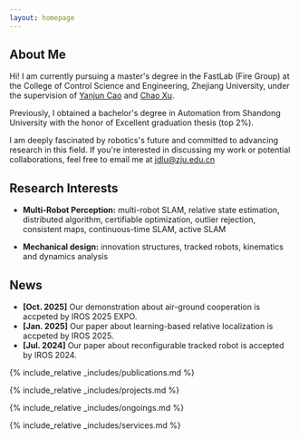 ```yaml
---
layout: homepage
---
```


## About Me

Hi! I am currently pursuing a master's degree in the FastLab (Fire Group) at the College of Control Science and Engineering, Zhejiang University, under the supervision of [Yanjun Cao](https://scholar.google.com/citations?user=Q44CBbgAAAAJ&hl=zh-CN) and [Chao Xu](https://scholar.google.com/citations?user=IOCO-YQAAAAJ&hl=zh-CN).

Previously, I obtained a bachelor's degree in Automation from Shandong University with the honor of Excellent graduation thesis (top 2%).

I am deeply fascinated by robotics's future and committed to advancing research in this field. If you're interested in discussing my work or potential collaborations, feel free to email me at jdlu@zju.edu.cn

## Research Interests
<!-- 
My research interests include multi-robot collaboration and relative localization. I am also interested in mechanical design and reinforcement learning. In the area of multi-robot collaboration, I contributed to the development of a relative localization system, CREPES (with a related article submitted to IEEE TRO). In mechanical design, I participated in the development of a reconfigurable tracked robot, CubeTrack (with a related paper accepted as an oral presentation at IROS 2024). Previously, I served as a reviewer for ICRA and IROS conferences. -->
- **Multi-Robot Perception:** multi-robot SLAM, relative state estimation, distributed algorithm, certifiable optimization, outlier rejection, consistent maps, continuous-time SLAM, active SLAM

- **Mechanical design:** innovation structures, tracked robots, kinematics and dynamics analysis

## News
- **[Oct. 2025]** Our demonstration about air-ground cooperation is accpeted by IROS 2025 EXPO.
- **[Jan. 2025]** Our paper about learning-based relative localization is accpeted by IROS 2025.
- **[Jul. 2024]** Our paper about reconfigurable tracked robot is accepted by IROS 2024.


{% include_relative _includes/publications.md %}

{% include_relative _includes/projects.md %}

{% include_relative _includes/ongoings.md %}

{% include_relative _includes/services.md %}
